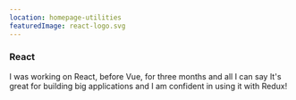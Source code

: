 ```yaml
---
location: homepage-utilities
featuredImage: react-logo.svg
---
```

### React

I was working on React, before Vue, for three months and all I can say It's great for building big applications and I am confident in using it with Redux!
